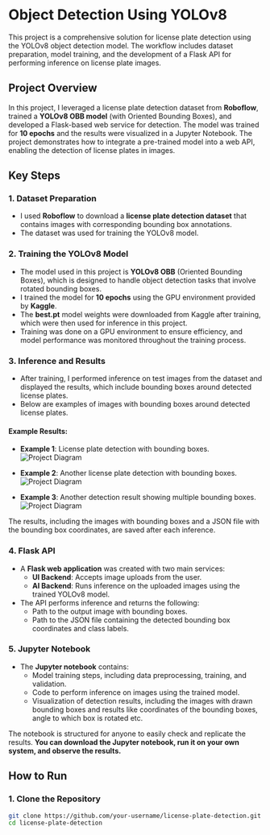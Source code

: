 # Object Detection Using YOLOv8

This project is a comprehensive solution for license plate detection using the YOLOv8 object detection model. The workflow includes dataset preparation, model training, and the development of a Flask API for performing inference on license plate images.

## Project Overview

In this project, I leveraged a license plate detection dataset from **Roboflow**, trained a **YOLOv8 OBB model** (with Oriented Bounding Boxes), and developed a Flask-based web service for detection. The model was trained for **10 epochs** and the results were visualized in a Jupyter Notebook. The project demonstrates how to integrate a pre-trained model into a web API, enabling the detection of license plates in images.

## Key Steps

### 1. **Dataset Preparation**
- I used **Roboflow** to download a **license plate detection dataset** that contains images with corresponding bounding box annotations.
- The dataset was used for training the YOLOv8 model.

### 2. **Training the YOLOv8 Model**
- The model used in this project is **YOLOv8 OBB** (Oriented Bounding Boxes), which is designed to handle object detection tasks that involve rotated bounding boxes.
- I trained the model for **10 epochs** using the GPU environment provided by **Kaggle**. 
- The **best.pt** model weights were downloaded from Kaggle after training, which were then used for inference in this project.
- Training was done on a GPU environment to ensure efficiency, and model performance was monitored throughout the training process.

### 3. **Inference and Results**
- After training, I performed inference on test images from the dataset and displayed the results, which include bounding boxes around detected license plates.
- Below are examples of images with bounding boxes around detected license plates.

#### Example Results:
- **Example 1**: License plate detection with bounding boxes.
  ![Project Diagram](https://i.postimg.cc/kGc4yRVT/419f8a15e8c72891-jpg-rf-f35f2e7ce0b5f68e3a67983a520cb5db.jpg)

- **Example 2**: Another license plate detection with bounding boxes.
  ![Project Diagram](https://i.postimg.cc/6qmswBF9/b1610b49fdc8767a2-jpg-rf-31acbba2f162344db41abcf2565bcb80.jpg)

- **Example 3**: Another detection result showing multiple bounding boxes.
  ![Project Diagram](https://i.postimg.cc/NMjP0W6L/uovneg34ahma1-jpg-rf-6b9fb846eff1bcc0db562de9b946ca2f.jpg)

The results, including the images with bounding boxes and a JSON file with the bounding box coordinates, are saved after each inference.

### 4. **Flask API**
- A **Flask web application** was created with two main services:
  - **UI Backend**: Accepts image uploads from the user.
  - **AI Backend**: Runs inference on the uploaded images using the trained YOLOv8 model.
- The API performs inference and returns the following:
  - Path to the output image with bounding boxes.
  - Path to the JSON file containing the detected bounding box coordinates and class labels.

### 5. **Jupyter Notebook**
- The **Jupyter notebook** contains:
  - Model training steps, including data preprocessing, training, and validation.
  - Code to perform inference on images using the trained model.
  - Visualization of detection results, including the images with drawn bounding boxes and results like coordinates of the bounding boxes, angle to which box is rotated etc.
  
The notebook is structured for anyone to easily check and replicate the results. **You can download the Jupyter notebook, run it on your own system, and observe the results.**

## How to Run

### 1. **Clone the Repository**
```bash
git clone https://github.com/your-username/license-plate-detection.git
cd license-plate-detection
